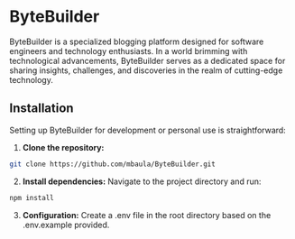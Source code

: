 # ByteBuilder

ByteBuilder is a specialized blogging platform designed for software engineers and technology enthusiasts. In a world brimming with technological advancements, ByteBuilder serves as a dedicated space for sharing insights, challenges, and discoveries in the realm of cutting-edge technology.

## Installation

Setting up ByteBuilder for development or personal use is straightforward:

1. **Clone the repository:**

```bash
git clone https://github.com/mbaula/ByteBuilder.git
```

2. **Install dependencies:**
Navigate to the project directory and run:
```bash
npm install
```

3. **Configuration:**
Create a .env file in the root directory based on the .env.example provided.